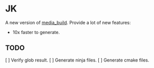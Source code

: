 # JK

A new version of [media_build](https://bitbucket.agoralab.co/projects/CLOUD/repos/media_build/browse).
Provide a lot of new features:

- 10x faster to generate.

## TODO
[ ] Verify glob result.
[ ] Generate ninja files.
[ ] Generate cmake files.


